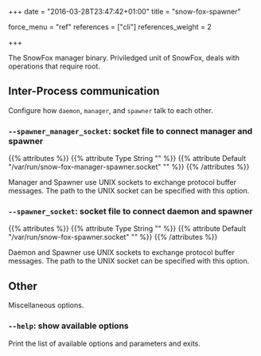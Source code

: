 +++
date = "2016-03-28T23:47:42+01:00"
title = "snow-fox-spawner"

force_menu = "ref"
references = ["cli"]
references_weight = 2

+++

The SnowFox manager binary.
Priviledged unit of SnowFox, deals with operations that require root.
<!--more-->


Inter-Process communication
---------------------------
Configure how `daemon`, `manager`, and `spawner` talk to each other.


### `--spawner_manager_socket`: socket file to connect manager and spawner
{{% attributes %}}
{{% attribute Type String "" %}}
{{% attribute Default "/var/run/snow-fox-manager-spawner.socket" "" %}}
{{% /attributes %}}

Manager and Spawner use UNIX sockets to exchange protocol buffer messages.
The path to the UNIX socket can be specified with this option.


### `--spawner_socket`: socket file to connect daemon and spawner
{{% attributes %}}
{{% attribute Type String "" %}}
{{% attribute Default "/var/run/snow-fox-spawner.socket" "" %}}
{{% /attributes %}}

Daemon and Spawner use UNIX sockets to exchange protocol buffer messages.
The path to the UNIX socket can be specified with this option.


Other
-----
Miscellaneous options.


### `--help`: show available options
Print the list of available options and parameters and exits.
